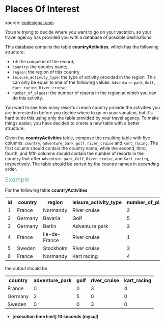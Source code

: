 <h1>Places Of Interest</h1>
<p>source: <a href="https://www.codesignal.com/">codesignal.com</a>
<div><p>You are trying to decide where you want to go on your vacation, so your travel agency has provided you with a database of possible destinations.</p>
<p>This database contains the table <strong>countryActivities</strong>, which has the following structure:</p>
<ul>
<li><code>id</code>: the unique id of the record;</li>
<li><code>country</code>: the country name;</li>
<li><code>region</code>: the region of this country;</li>
<li><code>leisure_activity_type</code>: the type of activity provided in the region. This can only be equal to one of the following values: <code>Adventure park</code>, <code>Golf</code>, <code>Kart racing</code>, <code>River cruise</code>;</li>
<li><code>number_of_places</code>: the number of resorts in the region at which you can do this activity.</li>
</ul>
<p>You want to see how many resorts in each country provide the activities you are interested in before you decide where to go on your vacation, but it's hard to do this using only the table provided by your travel agency. To make things easier, you have decided to create a new table with a better structure.</p>
<p>Given the <strong>countryActivities</strong> table, compose the resulting table with five columns: <code>country</code>, <code>adventure_park</code>, <code>golf</code>, <code>river_cruise</code> and <code>kart_racing</code>. The first column should contain the country name, while the second, third, fourth, and fifth columns should contain the number of resorts in the country that offer <code>Adventure park</code>, <code>Golf</code>, <code>River cruise</code>, and <code>Kart racing</code>, respectively. The table should be sorted by the country names in <em>ascending</em> order.</p>
<p><span style="color:#44BFA3;font-size:1.4em">Example</span></p>
<p>For the following table <strong>countryActivities</strong></p>
<table>
<tbody><tr>
<th>id</th>
<th>country</th>
<th>region</th>
<th>leisure_activity_type</th>
<th>number_of_places</th>
</tr>
<tr>
<td>1</td>
<td>France</td>
<td>Normandy</td>
<td>River cruise</td>
<td>2</td>
</tr>
<tr>
<td>2</td>
<td>Germany</td>
<td>Bavaria</td>
<td>Golf</td>
<td>5</td>
</tr> 
<tr>
<td>3</td>
<td>Germany</td>
<td>Berlin</td>
<td>Adventure park</td>
<td>2</td>
</tr> 
<tr>
<td>4</td>
<td>France</td>
<td>Ile-de-France</td>
<td>River cruise</td>
<td>1</td>
</tr>
<tr>
<td>5</td>
<td>Sweden</td>
<td>Stockholm</td>
<td>River cruise</td>
<td>3</td>
</tr>
<tr>
<td>6</td>
<td>France</td>
<td>Normandy</td>
<td>Kart racing</td>
<td>4</td>
</tr>
</tbody></table>
<p>the output should be</p>
<table>
<tbody><tr>
<th>country</th>
<th>adventure_park</th>
<th>golf</th>
<th>river_cruise</th>
<th>kart_racing</th>
</tr>
<tr>
<td>France</td>
<td>0</td>
<td>0</td>
<td>3</td>
<td>4</td>
</tr>
<tr>
<td>Germany</td>
<td>2</td>
<td>5</td>
<td>0</td>
<td>0</td>
</tr>
<tr>
<td>Sweden</td>
<td>0</td>
<td>0</td>
<td>3</td>
<td>0</td>
</tr>
</tbody></table>
<ul>
<li><strong>[execution time limit] 10 seconds (mysql)</strong></li>
</ul>
</div>
